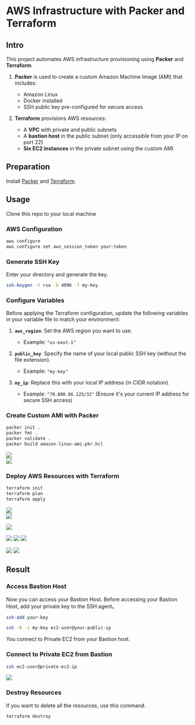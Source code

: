 # AWS Infrastructure with Packer and Terraform


## Intro  
This project automates AWS infrastructure provisioning using **Packer** and **Terraform**.  

1. **Packer** is used to create a custom Amazon Machine Image (AMI) that includes:  
   - Amazon Linux  
   - Docker installed  
   - SSH public key pre-configured for secure access  

2. **Terraform** provisions AWS resources:  
   - A **VPC** with private and public subnets  
   - A **bastion host** in the public subnet (only accessible from your IP on port 22)  
   - **Six EC2 instances** in the private subnet using the custom AMI  


## Preparation
Install [Packer](https://developer.hashicorp.com/packer/downloads) and [Terraform](https://developer.hashicorp.com/terraform/downloads).

## Usage

Clone this repo to your local machine

### AWS Configuration
```sh
aws configure
aws configure set aws_session_token your-token
```

### Generate SSH Key
Enter your directory and generate the key.
```sh
ssh-keygen -t rsa -b 4096 -f my-key
```

### Configure Variables

Before applying the Terraform configuration, update the following variables in your variable file to match your environment:

1. **`aws_region`**: Set the AWS region you want to use.
   - Example: `"us-east-1"`

2. **`public_key`**: Specify the name of your local public SSH key (without the file extension).
   - Example: `"my-key"`

3. **`my_ip`**: Replace this with your local IP address (in CIDR notation).
   - Example: `"70.000.66.125/32"` (Ensure it's your current IP address for secure SSH access)

### Create Custom AMI with Packer
```sh
packer init .
packer fmt .
packer validate .
packer build amazon-linux-ami.pkr.hcl
```
![](./pic/build.png)  
![](./pic/ami.png)

### Deploy AWS Resources with Terraform
```sh
terraform init
terraform plan
terraform apply
```

![](./pic/launchvm.png)  
![](./pic/bastion1.png)

![](./pic/inboundrule.png)

![](./pic/showvm.png)
![](./pic/private-vm-ami.png)
![](./pic/privatevm.png)

![](./pic/vpc2.png)
![](./pic/vpc1.png)
## Result

### Access Bastion Host
Now you can access your Bastion Host. 
Before accessing your Bastion Host, add your private key to the SSH agent。
```sh
ssh-add your-key
```
```sh
ssh -A -i my-key ec2-user@your-public-ip
```
You connect to Private EC2 from your Bastion host.
### Connect to Private EC2 from Bastion
```sh
ssh ec2-user@private-ec2-ip
```
![](./pic/sshvm.png)

### Destroy Resources
If you want to delete all the resources, use this command. 
```sh
terraform destroy
```

